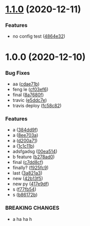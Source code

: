 # [1.1.0](https://github.com/6clc/semantic_release/compare/v1.0.0...v1.1.0) (2020-12-11)


### Features

* no config test ([4864e32](https://github.com/6clc/semantic_release/commit/4864e32b65540285e801077e48ce9819b7c735b7))

# 1.0.0 (2020-12-10)


### Bug Fixes

* aa ([cdae71b](https://github.com/6clc/semantic_release/commit/cdae71b261c71f21d469e74da47f44cf6b80697f))
* feng le ([cf03ef6](https://github.com/6clc/semantic_release/commit/cf03ef6758a77c92c8ded18a4e83042982d93771))
* final ([8a7680f](https://github.com/6clc/semantic_release/commit/8a7680f672d18ec5ecebb65584754bc169dbc855))
* travic ([e5ddc7e](https://github.com/6clc/semantic_release/commit/e5ddc7e7c6fb4ec6292c9ce68a2535aecd5f7083))
* travis deploy ([fc58c82](https://github.com/6clc/semantic_release/commit/fc58c82a76bfa9bd19d0484a32441363f06ff220))


### Features

* a ([384dd9f](https://github.com/6clc/semantic_release/commit/384dd9f68a43b0b06c21dc3f856638ece87a8fd9))
* a ([8ee703a](https://github.com/6clc/semantic_release/commit/8ee703a6044c1b94dd36bae95e7bf0a1ea105aee))
* a ([d200a71](https://github.com/6clc/semantic_release/commit/d200a712ae89c4615d545221a565e180c61e15b8))
* a ([1c1c11b](https://github.com/6clc/semantic_release/commit/1c1c11b7d11f6e5f1afc5b5cfd9158021cb213cf))
* adsfgadsg ([00ea514](https://github.com/6clc/semantic_release/commit/00ea5148bf79e8df2ab267961fdf81f5f50ce7e1))
* b feature ([b278ad0](https://github.com/6clc/semantic_release/commit/b278ad077523941042eb37a3bee50a76e23efe12))
* final ([c7dd8cf](https://github.com/6clc/semantic_release/commit/c7dd8cf0a513fdc634176f5d509764aa686453b8))
* finally? ([f925fc9](https://github.com/6clc/semantic_release/commit/f925fc918b399a1dcd3610a8273efcae48c4583b))
* last ([3a821a3](https://github.com/6clc/semantic_release/commit/3a821a3985950f450cfd59d8b8228f89f5a13fe3))
* new ([42b13f5](https://github.com/6clc/semantic_release/commit/42b13f56e154359e5113aad91784f89f8d111533))
* new py ([417e9df](https://github.com/6clc/semantic_release/commit/417e9dfb54ca27b5c721b6620d79c2a25ce73737))
* s ([f77fb54](https://github.com/6clc/semantic_release/commit/f77fb54e21d9964e51a7d97a536bc1961331427f))
* s ([b86172b](https://github.com/6clc/semantic_release/commit/b86172bd1f9bb6779d8914ab841ea70fba0021d4))


### BREAKING CHANGES

* a ha ha h
